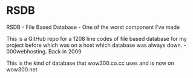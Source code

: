 # RSDB
RSDB - File Based Database - One of the worst component I've made

This is a GitHub repo for a 1208 line codes of file based database for my project before which was on a host which database was always down. - 000webhosting. Back in 2009


This is the kind of database that wow300.co.cc uses and is now on wow300.net
